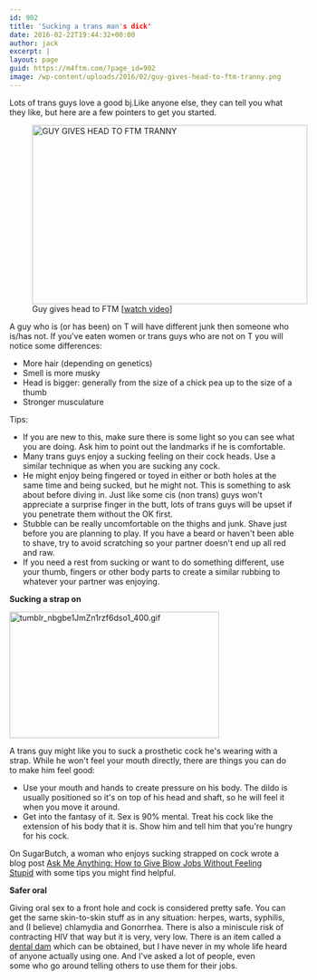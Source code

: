 ```yaml
---
id: 902
title: 'Sucking a trans man's dick'
date: 2016-02-22T19:44:32+00:00
author: jack
excerpt: |
layout: page
guid: https://m4ftm.com/?page_id=902
image: /wp-content/uploads/2016/02/guy-gives-head-to-ftm-tranny.png
---
```

Lots of trans guys love a good bj.Like anyone else, they can tell you what they like, but here are a few pointers to get you started.

<figure id="attachment_846" aria-describedby="caption-attachment-846" style="width: 486px" class="wp-caption aligncenter"><a href="http://xhamster.com/movies/1702888/guy_gives_head_to_ftm_tranny.html?from=video_related"><img class="alignnone size-full wp-image-846" src="http://localhost:8888/wordpress/wp-content/uploads/2016/02/guy-gives-head-to-ftm-tranny.png" alt="GUY GIVES HEAD TO FTM TRANNY" width="486" height="316" srcset="http://localhost:8888/wordpress/wp-content/uploads/2016/02/guy-gives-head-to-ftm-tranny.png 486w, http://localhost:8888/wordpress/wp-content/uploads/2016/02/guy-gives-head-to-ftm-tranny-300x195.png 300w" sizes="(max-width: 486px) 100vw, 486px" /></a><figcaption id="caption-attachment-846" class="wp-caption-text">Guy gives head to FTM [<a href="http://xhamster.com/movies/1702888/guy_gives_head_to_ftm_tranny.html?from=video_related">watch video</a>]</figcaption></figure>A guy who is (or has been) on T will have different junk then someone who is/has not. If you've eaten women or trans guys who are not on T you will notice some differences:

  * More hair (depending on genetics)
  * Smell is more musky
  * Head is bigger: generally from the size of a chick pea up to the size of a thumb
  * Stronger musculature

Tips:

  * If you are new to this, make sure there is some light so you can see what you are doing. Ask him to point out the landmarks if he is comfortable.
  * Many trans guys enjoy a sucking feeling on their cock heads. Use a similar technique as when you are sucking any cock.
  * He might enjoy being fingered or toyed in either or both holes at the same time and being sucked, but he might not. This is something to ask about before diving in. Just like some cis (non trans) guys won't appreciate a surprise finger in the butt, lots of trans guys will be upset if you penetrate them without the OK first.
  * Stubble can be really uncomfortable on the thighs and junk. Shave just before you are planning to play. If you have a beard or haven't been able to shave, try to avoid scratching so your partner doesn't end up all red and raw.
  * If you need a rest from sucking or want to do something different, use your thumb, fingers or other body parts to create a similar rubbing to whatever your partner was enjoying.

**Sucking a strap on**

<img class="aligncenter size-full wp-image-855" src="http://localhost:8888/wordpress/wp-content/uploads/2016/02/tumblr_nbgbe1jmzn1rzf6dso1_4001.gif" alt="tumblr_nbgbe1JmZn1rzf6dso1_400.gif" width="370" height="223" /> 

A trans guy might like you to suck a prosthetic cock he's wearing with a strap. While he won't feel your mouth directly, there are things you can do to make him feel good:

  * Use your mouth and hands to create pressure on his body. The dildo is usually positioned so it's on top of his head and shaft, so he will feel it when you move it around.
  * Get into the fantasy of it. Sex is 90% mental. Treat his cock like the extension of his body that it is. Show him and tell him that you're hungry for his cock.

On SugarButch, a woman who enjoys sucking strapped on cock wrote a blog post [Ask Me Anything: How to Give Blow Jobs Without Feeling Stupid](http://www.sugarbutch.net/2011/08/ask-me-anything-how-to-give-blow-jobs-without-feeling-stupid/) with some tips you might find helpful.

**Safer oral**

Giving oral sex to a front hole and cock is considered pretty safe. You can get the same skin-to-skin stuff as in any situation: herpes, warts, syphilis, and (I believe) chlamydia and Gonorrhea. There is also a miniscule risk of contracting HIV that way but it is very, very low. There is an item called a [dental dam](http://meatincorporated.blogspot.ca/2007/10/1024-dental-dam-awareness-day.html) which can be obtained, but I have never in my whole life heard of anyone actually using one. And I've asked a lot of people, even some who go around telling others to use them for their jobs.